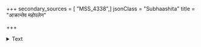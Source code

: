 +++
secondary_sources = [ "MSS_4338",]
jsonClass = "Subhaashita"
title = "आक्रान्तेव महोपलेन"

+++

<details><summary>Text</summary>

आक्रान्तेव महोपलेन मुनिना शप्तेव दुर्वाससा सातत्यं बत मुद्रितेव जतुना नीतेव मूर्च्छां विषैः।  
बद्धेवातनुरज्जुभिः परगुणान् वक्तुं न शक्ता सती जिह्वा लोहशलाकया खलमुखे विद्धेव संलक्ष्यते॥
</details>
